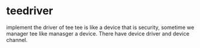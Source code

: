 # teedriver
implement the driver of tee
tee is like a device that is security, sometime we manager tee like manasger a device. There have device driver and device channel.
